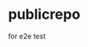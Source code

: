 # publicrepo
for e2e test








































































































































































































































































































































































































































































































































































































































































































































































































































































































































































































































































































































































































































































































































































































































































































































































































































































































































































































































































































































































































































































































































































































































































































































































































































































































































































































































































































































































































































































































































































































































































































































































































































































































































































































































































































































































































































